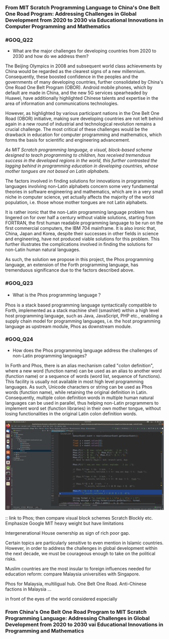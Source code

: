 ### From MIT Scratch Programming Language to China's One Belt One Road Program: Addressing Challenges in Global Development from 2020 to 2030 via Educational Innovations in Computer Programming and Mathematics

### #GOQ_Q22
- What are the major challenges for developing countries from 2020 to 2030 and how do we address them?

The Beijing Olympics in 2008 and subsequent world class achievements by China would be regarded as the clearest signs of a new millennium. Consequently, these boosted confidence in the peoples and the governments of many developing countries, further consolidated by China's One Road One Belt Program (OBOR). Android mobile phones, which by default are made in China, and the new 5G services spearheaded by Huawei, have additionally highlighted Chinese talents and expertise in the area of information and communications technologies.

However, as highlighted by various participant nations in the One Belt One Road (OBOR) initiative, making sure developing countries are not left behind again in a new round of industrial and technological revolution remains a crucial challenge. The most critical of these challenges would be the drawback in education for computer programming and mathematics, which forms the basis for scientific and engineering advancement.

_As MIT Scratch programming language, a visual, block-based scheme designed to teach programming to children, has received tremendous success in the developed regions in the world, this further contrasted the lagging behind in programming education in developing countries, whose mother tongues are not based on Latin alphabets._

The factors involved in finding solutions for innovations in programming languages involving non-Latin alphabets concern some very fundamental theories in software engineering and mathematics, which are in a very small niche in computer science, yet actually affects the majority of the world population, i.e. those whose mother tongues are not Latin alphabets.

It is rather ironic that the non-Latin programming language problem has lingered on for over half a century without viable solutions, starting from FORTRAN, the first human readable programming language to be run on the first commercial computers, the IBM 704 mainframe. It is also ironic that, China, Japan and Korea, despite their successes in other fields in science and engineering, have not produced viable solutions for this problem. This further illustrates the complications involved in finding the solutions for non-Latin human natural languages.

As such, the solution we propose in this project, the Phos programming language, an extension of the Forth programming language, has tremenduous significance due to the factors described above.


### #GOQ_Q23
- What is the Phos programming language？

Phos is a stack based programming language syntactically compatible to Forth, implemented as a stack machine shell (smashlet) within a high level host programming language, such as Java, JavaScript, PHP etc., enabling a supply chain model for programming languages, i.e. the host programming language as upstream module, Phos as downstream module.


### #GOQ_Q24
- How does the Phos programming language address the challenges of non-Latin programming languages?

In Forth and Phos, there is an alias mechanism called "colon definition", where a new word (function name) can be used as an alias to another word (function name) or a sequence of words (word list, sequence of functions). This facility is usually not available in most high level programming languages. As such, Unicode characters or string can be used as Phos words (function name), while retaining the original definition in Latin. Consequently, multiple colon definition words in multiple human natural languages can be used in parallel, thus helping non-Latin programmers to implement word set (function libraries) in their own mother tongue, without losing functionalities in the original Latin colon definition words.

<img src="https://github.com/udexon/Homoiconism/blob/master/Phos_Unicode.png" width=800>

:: link to Phos; then compare visual block schemes Scratch Blockly etc. Emphasize Google MIT heavy weight but have limitations

Intergenerational House ownership as sign of rich poor gap.

Certain topics are particularly sensitive to even mention in Islamic countries. However, in order to address the challenges in global development within the next decade, we must be courageous enough to take on the political risks.

Muslim countries are the most insular to foreign influences needed for education reform: compare Malaysia universities with Singapore.

Phos for Malaysia, multiligual hub. One Belt One Road. Anti-Chinese factions in Malaysia ...

in front of the eyes of the world considered especially 

### From China's One Belt One Road Program to MIT Scratch Programming Language: Addressing Challenges in Global Development from 2020 to 2030 vai Educational Innovations in Programming and Mathematics
